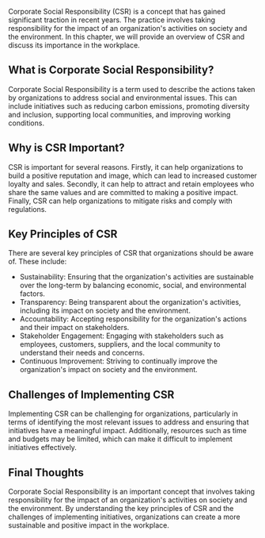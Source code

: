 
Corporate Social Responsibility (CSR) is a concept that has gained significant traction in recent years. The practice involves taking responsibility for the impact of an organization's activities on society and the environment. In this chapter, we will provide an overview of CSR and discuss its importance in the workplace.

What is Corporate Social Responsibility?
----------------------------------------

Corporate Social Responsibility is a term used to describe the actions taken by organizations to address social and environmental issues. This can include initiatives such as reducing carbon emissions, promoting diversity and inclusion, supporting local communities, and improving working conditions.

Why is CSR Important?
---------------------

CSR is important for several reasons. Firstly, it can help organizations to build a positive reputation and image, which can lead to increased customer loyalty and sales. Secondly, it can help to attract and retain employees who share the same values and are committed to making a positive impact. Finally, CSR can help organizations to mitigate risks and comply with regulations.

Key Principles of CSR
---------------------

There are several key principles of CSR that organizations should be aware of. These include:

* Sustainability: Ensuring that the organization's activities are sustainable over the long-term by balancing economic, social, and environmental factors.
* Transparency: Being transparent about the organization's activities, including its impact on society and the environment.
* Accountability: Accepting responsibility for the organization's actions and their impact on stakeholders.
* Stakeholder Engagement: Engaging with stakeholders such as employees, customers, suppliers, and the local community to understand their needs and concerns.
* Continuous Improvement: Striving to continually improve the organization's impact on society and the environment.

Challenges of Implementing CSR
------------------------------

Implementing CSR can be challenging for organizations, particularly in terms of identifying the most relevant issues to address and ensuring that initiatives have a meaningful impact. Additionally, resources such as time and budgets may be limited, which can make it difficult to implement initiatives effectively.

Final Thoughts
--------------

Corporate Social Responsibility is an important concept that involves taking responsibility for the impact of an organization's activities on society and the environment. By understanding the key principles of CSR and the challenges of implementing initiatives, organizations can create a more sustainable and positive impact in the workplace.
